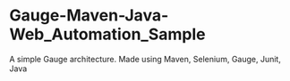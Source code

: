 # Gauge-Maven-Java-Web_Automation_Sample
A simple Gauge architecture. Made using Maven, Selenium, Gauge, Junit, Java 
